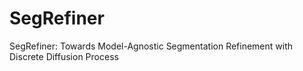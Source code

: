 # SegRefiner
SegRefiner: Towards Model-Agnostic Segmentation Refinement with Discrete Diffusion Process
